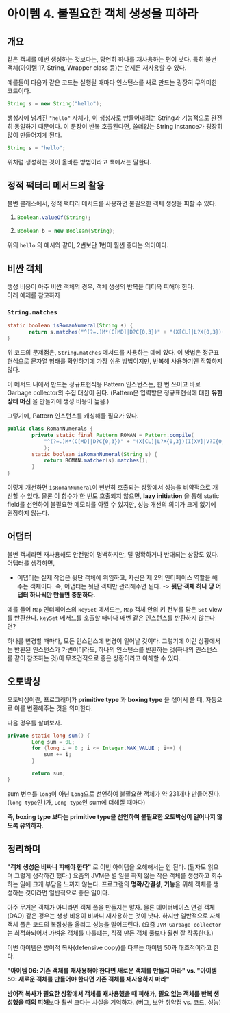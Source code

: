 # 아이템 4. 불필요한 객체 생성을 피하라

## 개요

같은 객체를 매번 생성하는 것보다는, 당연히 하나를 재사용하는 편이 낫다. 특히 불변 객체(아이템 17, String, Wrapper class 등)는 언제든 재사용할 수 있다. 

예를들어 다음과 같은 코드는 실행될 때마다 인스턴스를 새로 만드는 굉장히 무의미한 코드이다.
```java
String s = new String("hello");
```

생성자에 넘겨진 `"hello"` 자체가, 이 생성자로 만들어내려는 String과 기능적으로 완전히 동일하기 때문이다.
이 문장이 반복 호출된다면, 쓸데없는 String instance가 굉장히 많이 만들어지게 된다.

```java
String s = "hello";
```

위처럼 생성하는 것이 올바른 방법이라고 책에서는 말한다.

## 정적 팩터리 메서드의 활용

불변 클래스에서, 정적 팩터리 메서드를 사용하면 불필요한 객체 생성을 피할 수 있다.

1.
    ```java
    Boolean.valueOf(String);
    ```
2. 
    ```java
    Boolean b = new Boolean(String);
    ```

위의 `hello` 의 예시와 같이, 2번보단 1번이 훨씬 좋다는 의미이다.

 ## 비싼 객체

 생성 비용이 아주 비싼 객체의 경우, 객체 생성의 반복을 더더욱 피해야 한다. <br>
 아래 예제를 참고하자

 ### `String.matches`

 ```java
 static boolean isRomanNumeral(String s) {
        return s.matches("^(?=.)M*(C[MD]|D?C{0,3})" + "(X[CL]|L?X{0,3})(I[XV]|V?I{0,3})$");
 }
 ```

 위 코드의 문제점은, `String.matches` 메서드를 사용하는 데에 있다. 이 방법은 정규표현식으로 문자열 형태를 확인하기에 가장 쉬운 방법이지만, 반복해 사용하기엔 적합하지 않다.

 이 메서드 내에서 만드는 정규표현식용 Pattern 인스턴스는, 한 번 쓰이고 바로 Garbage collector의 수집 대상이 된다. (Pattern은 입력받은 정규표현식에 대한 **유한 상태 머신** 을 만들기에 생성 비용이 높음.)

그렇기에, Pattern 인스턴스를 캐싱해둘 필요가 있다.

```java
public class RomanNumerals {
        private static final Pattern ROMAN = Pattern.compile(
            "^(?=.)M*(C[MD]|D?C{0,3})" + "(X[CL]|L?X{0,3})(I[XV]|V?I{0,3})$"
            );
        static boolean isRomanNumeral(String s) {
            return ROMAN.matcher(s).matches();
        }
}
```

이렇게 개선하면 `isRomanNumeral`이 빈번히 호출되는 상황에서 성능을 비약적으로 개선할 수 있다.
물론 이 함수가 한 번도 호출되지 않으면, **lazy initiation** 을 통해 static field를 선언하여 불필요한 메모리를 아낄 수 있지만, 성능 개선의 의미가 크게 없기에 권장하지 않는다.

## 어댑터

불변 객체라면 재사용해도 안전함이 명백하지만, 덜 명확하거나 반대되는 상황도 있다.
어댑터를 생각하면, 

- 어댑터는 실제 작업은 뒷단 객체에 위임하고, 자신은 제 2의 인터페이스 역할을 해주는 객체이다. 즉, 어댑터는 뒷단 객체만 관리해주면 된다. -> **뒷단 객체 하나 당 어댑터 하나씩만 만들면 충분하다.**

예를 들어 `Map` 인터페이스의 `keySet` 메서드는, `Map` 객체 안의 키 전부를 담은 `Set` view를 반환한다. `keySet` 메서드를 호출할 때마다 매번 같은 인스턴스를 반환하지 않는다면?<br>

하나를 변경할 때마다, 모든 인스턴스에 변경이 일어날 것이다. 그렇기에 이런 상황에서는 반환된 인스턴스가 가변이더라도, 하나의 인스턴스를 반환하는 것(하나의 인스턴스를 같이 참조하는 것)이 무조건적으로 좋은 상황이라고 이해할 수 있다.

## 오토박싱

오토박싱이란, 프로그래머가 **primitive type** 과 **boxing type** 을 섞어서 쓸 때, 자동으로 이를 변환해주는 것을 의미한다.

다음 경우를 살펴보자.

```java
private static long sum() {
        Long sum = 0L;
        for (long i = 0 ; i <= Integer.MAX_VALUE ; i++) {
            sum += i;
        }

        return sum;
}
```

sum 변수를  `long`이 아닌 `Long`으로 선언하여 불필요한 객체가 약 231개나 만들어진다. (`long type`인 i가, `Long type`인 sum에 더해질 때마다)

**즉, boxing type 보다는 primitive type을 선언하여 불필요한 오토박싱이 일어나지 않도록 유의하자.**

## 정리하며

**"객체 생성은 비싸니 피해야 한다"** 로 이번 아이템을 오해해서는 안 된다. (필자도 읽으며 그렇게 생각하긴 했다.) 요즘의 JVM은 별 일을 하지 않는 작은 객체를 생성하고 회수하는 일에 크게 부담을 느끼지 않는다. 프로그램의 **명확/간결성, 기능**을 위해 객체를 생성하는 것이라면 일반적으로 좋은 일이다.

아주 무거운 객체가 아니라면 객체 풀을 만들지는 말자. 물론 데이터베이스 연결 객체(DAO) 같은 경우는 생성 비용이 비싸니 재사용하는 것이 낫다.
하지만 일반적으로 자체 객체 풀은 코드의 복잡성을 올리고 성능을 떨어뜨린다.
(요즘 `JVM Garbage collector`는 최적화되어서 가벼운 객체를 다룰떄는, 직접 만든 객체 풀보다 훨씬 잘 작동한다.)

이번 아이템은 방어적 복사(defensive copy)를 다루는 아이템 50과 대조적이라고 한다.

**"아이템 06: 기존 객체를 재사용해야 한다면 새로운 객체를 만들지 마라" vs. "아이템 50: 새로운 객체를 만들어야 한다면 기존 객체를 재사용하지 마라"**

**방어적 복사가 필요한 상황에서 객체를 재사용했을 때 피해**가, **필요 없는 객체를 반복 생성했을 때의 피해**보다 훨씬 크다는 사실을 기억하자. (버그, 보안 취약점 vs. 코드, 성능)